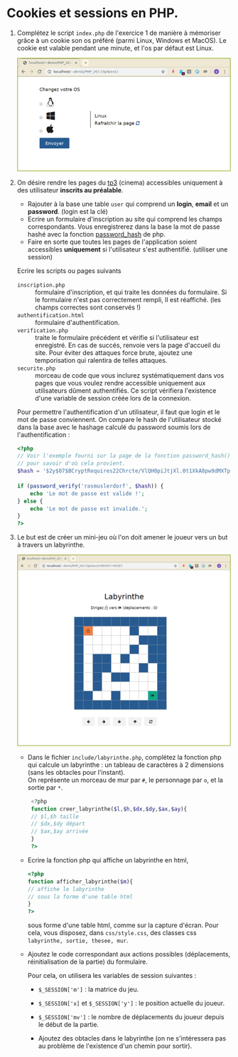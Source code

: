 
#  Cookies et sessions en PHP.


1. Complétez le script `index.php` de l'exercice 1 de manière à
    mémoriser grâce à un cookie son os préféré (parmi Linux, Windows et
    MacOS). Le cookie est valable pendant une minute, et l'os par
    défaut est Linux.

    ![](./img/cookie.png)


2. On désire rendre les pages du [tp3](./tp3) (cinema) accessibles
    uniquement à des utilisateur **inscrits au préalable**.

   -  Rajouter à la base une table `user` qui comprend un **login**,
        **email** et un **password**. (login est la clé)
   -  Ecrire un formulaire d'inscription au site qui comprend les
        champs correspondants. Vous enregistrerez dans la base la mot de
        passe hashé avec la fonction
        [password\_hash](http://php.net/manual/fr/function.password-hash.php)
        de php.
   -  Faire en sorte que toutes les pages de l'application soient
        accessibles **uniquement** si l'utilisateur s'est authentifié.
        (utiliser une session)

    Ecrire les scripts ou pages suivants
    <dl>
	<dt><code>inscription.php</code></dt>
    <dd>formulaire d'inscription, et qui traite les données du formulaire.
    Si le formulaire n'est pas correctement rempli, Il est réaffiché.
    (les champs correctes sont conservés !)</dd>
    <dt><code>authentification.html</code></dt>
    <dd>formulaire d'authentification.</dd>
    <dt><code>verification.php</code></dt>
    <dd>traite le formulaire précédent et vérifie si l'utilisateur est
    enregistré. En cas de succés, renvoie vers la page d'accueil du
    site. Pour éviter des attaques force brute, ajoutez une
    temporisation qui ralentira de telles attaques.</dd>
    <dt><code>securite.php</code></dt>
    <dd>morceau de code que vous inclurez systématiquement dans vos pages
    que vous voulez rendre accessible uniquement aux utilisateurs dûment
    authentifiés. Ce script vérifiera l'existence d'une variable de
    session créée lors de la connexion.</dd>
    </dl>
    Pour permettre l'authentification d'un utilisateur, il faut que
    login et le mot de passe conviennent. On compare le hash de
    l'utilisateur stocké dans la base avec le hashage calculé du
    password soumis lors de l'authentification :  

	```php
	<?php
	// Voir l'exemple fourni sur la page de la fonction password_hash()
	// pour savoir d'où cela provient.
	$hash = '$2y$07$BCryptRequires22Chrcte/VlQH0piJtjXl.0t1XkA8pw9dMXTpOq';

	if (password_verify('rasmuslerdorf', $hash)) {
		echo 'Le mot de passe est valide !';
	} else {
		echo 'Le mot de passe est invalide.';
	}
	?>
	```

3. Le but est de créer un mini-jeu où l'on doit amener le joueur vers
   un but à travers un labyrinthe.

    ![](./img/lab.png)

   - Dans le fichier `include/labyrinthe.php`, complétez la fonction
     php qui calcule un labyrinthe : un tableau de caractères à 2
     dimensions (sans les obtacles pour l'instant).  
     On représente un morceau de mur par `#`, le personnage par `o`, et la sortie par `*`.

     ```php
	  <?php
	  function creer_labyrinthe($l,$h,$dx,$dy,$ax,$ay){
	  // $l,$h taille
	  // $dx,$dy départ
	  // $ax,$ay arrivée
	  }
	  ?>
	  ```
   - Ecrire la fonction php qui affiche un labyrinthe en html,

     ```php
	 <?php
	 function afficher_labyrinthe($m){
	 // affiche le labyrinthe
	 // sous la forme d'une table html
	 }
	 ?>
	 ```

     sous forme d'une table html, comme sur la capture d'écran.
     Pour cela, vous disposez, dans `css/style.css`, des classes css `labyrinthe, sortie, thesee, mur`.

   - Ajoutez le code correspondant aux actions possibles
     (déplacements, réinitialisation de la partie) du formulaire.

     Pour cela, on utilisera les variables de session suivantes :
      - `$_SESSION['m']` : la matrice du jeu.
      - `$_SESSION['x]` et `$_SESSION['y']` : le position actuelle
            du joueur.
      - `$_SESSION['mv']` : le nombre de déplacements du joueur
           depuis le début de la partie.

      - Ajoutez des obtacles dans le labyrinthe (on ne s'intéressera
        pas au problème de l'existence d'un chemin pour sortir).

